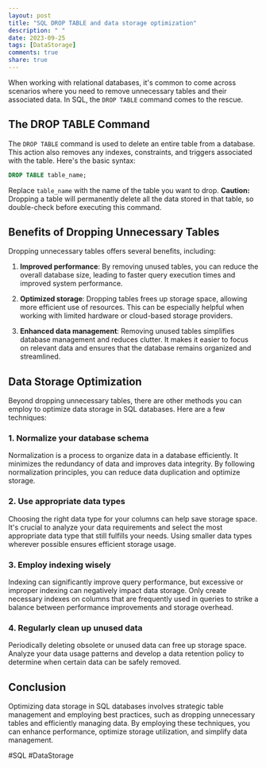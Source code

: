 ```yaml
---
layout: post
title: "SQL DROP TABLE and data storage optimization"
description: " "
date: 2023-09-25
tags: [DataStorage]
comments: true
share: true
---
```


When working with relational databases, it's common to come across scenarios where you need to remove unnecessary tables and their associated data. In SQL, the `DROP TABLE` command comes to the rescue.

## The DROP TABLE Command

The `DROP TABLE` command is used to delete an entire table from a database. This action also removes any indexes, constraints, and triggers associated with the table. Here's the basic syntax:

```sql
DROP TABLE table_name;
```

Replace `table_name` with the name of the table you want to drop. **Caution:** Dropping a table will permanently delete all the data stored in that table, so double-check before executing this command.

## Benefits of Dropping Unnecessary Tables

Dropping unnecessary tables offers several benefits, including:

1. **Improved performance**: By removing unused tables, you can reduce the overall database size, leading to faster query execution times and improved system performance.

2. **Optimized storage**: Dropping tables frees up storage space, allowing more efficient use of resources. This can be especially helpful when working with limited hardware or cloud-based storage providers.

3. **Enhanced data management**: Removing unused tables simplifies database management and reduces clutter. It makes it easier to focus on relevant data and ensures that the database remains organized and streamlined.

## Data Storage Optimization

Beyond dropping unnecessary tables, there are other methods you can employ to optimize data storage in SQL databases. Here are a few techniques:

### 1. Normalize your database schema

Normalization is a process to organize data in a database efficiently. It minimizes the redundancy of data and improves data integrity. By following normalization principles, you can reduce data duplication and optimize storage.

### 2. Use appropriate data types

Choosing the right data type for your columns can help save storage space. It's crucial to analyze your data requirements and select the most appropriate data type that still fulfills your needs. Using smaller data types wherever possible ensures efficient storage usage.

### 3. Employ indexing wisely

Indexing can significantly improve query performance, but excessive or improper indexing can negatively impact data storage. Only create necessary indexes on columns that are frequently used in queries to strike a balance between performance improvements and storage overhead.

### 4. Regularly clean up unused data

Periodically deleting obsolete or unused data can free up storage space. Analyze your data usage patterns and develop a data retention policy to determine when certain data can be safely removed.

## Conclusion

Optimizing data storage in SQL databases involves strategic table management and employing best practices, such as dropping unnecessary tables and efficiently managing data. By employing these techniques, you can enhance performance, optimize storage utilization, and simplify data management. 

#SQL #DataStorage